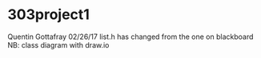 # 303project1

Quentin Gottafray
02/26/17
   list.h has changed from the one on blackboard  
NB: class diagram with draw.io
